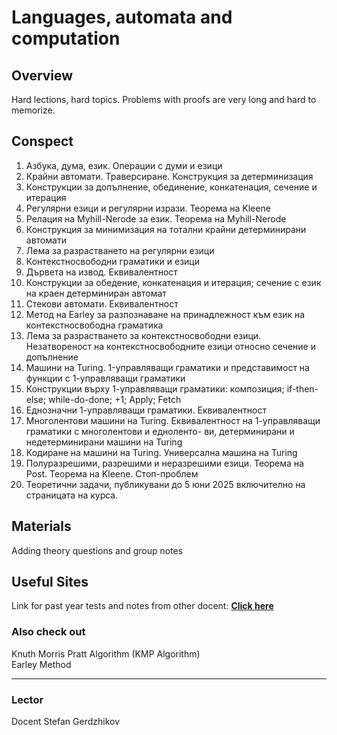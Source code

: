 # Languages, automata and computation

## Overview

Hard lections, hard topics. Problems with proofs are very long and hard to memorize.

## Conspect
1. Азбука, дума, език. Операции с думи и езици
2. Крайни автомати. Траверсиране. Конструкция за детерминизация
3. Конструкции за допълнение, обединение, конкатенация, сечение и итерация
4. Регулярни езици и регулярни изрази. Теорема на Kleene
5. Релация на Myhill-Nerode за език. Теорема на Myhill-Nerode
6. Конструкция за минимизация на тотални крайни детерминирани автомати
7. Лема за разрастването на регулярни езици
8. Контекстносвободни граматики и езици
9. Дървета на извод. Еквивалентност
10. Конструкции за обедение, конкатенация и итерация; сечение с език на краен детерминиран автомат
11. Стекови автомати. Еквивалентност
12. Метод на Earley за разпознаване на принадлежност към език на контекстносвободна граматика
13. Лема за разрастването за контекстносвободни езици. Незатвореност на контекстносвободните езици относно
сечение и допълнение
14. Машини на Turing. 1-управляващи граматики и представимост на функции с 1-управляващи граматики
15. Конструкции върху 1-управляващи граматики: композиция; if-then-else; while-do-done; +1; Apply; Fetch
16. Еднозначни 1-управляващи граматики. Еквивалентност
17. Многолентови машини на Turing. Еквивалентност на 1-управляващи граматики с многолентови и едноленто-
ви, детерминирани и недетерминирани машини на Turing
18. Кодиране на машини на Turing. Универсална машина на Turing
19. Полуразрешими, разрешими и неразрешими езици. Теорема на Post. Теорема на Kleene. Стоп-проблем
20. Теоретични задачи, публикувани до 5 юни 2025 включително на страницата на курса.


## Materials

Adding theory questions and group notes

## Useful Sites

Link for past year tests and notes from other docent: [**Click here**](https://store.fmi.uni-sofia.bg/fmi/logic/eai.html)

### Also check out

Knuth Morris Pratt Algorithm (KMP Algorithm) \
Earley Method

---
### Lector
Docent Stefan Gerdzhikov
